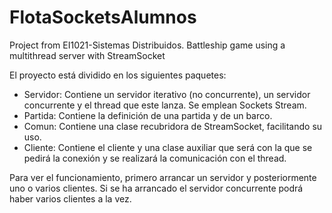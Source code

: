 # FlotaSocketsAlumnos
Project from EI1021-Sistemas Distribuidos. Battleship game using a multithread server with StreamSocket

El proyecto está dividido en los siguientes paquetes:

- Servidor: Contiene un servidor iterativo (no concurrente), un servidor concurrente y el thread que este lanza. Se emplean Sockets Stream.
- Partida: Contiene la definición de una partida y de un barco.
- Comun: Contiene una clase recubridora de StreamSocket, facilitando su uso.
- Cliente: Contiene el cliente y una clase auxiliar que será con la que se pedirá la conexión y se realizará la comunicación con el thread.

Para ver el funcionamiento, primero arrancar un servidor y posteriormente uno o varios clientes. Si se ha arrancado el servidor concurrente podrá haber varios clientes a la vez.

